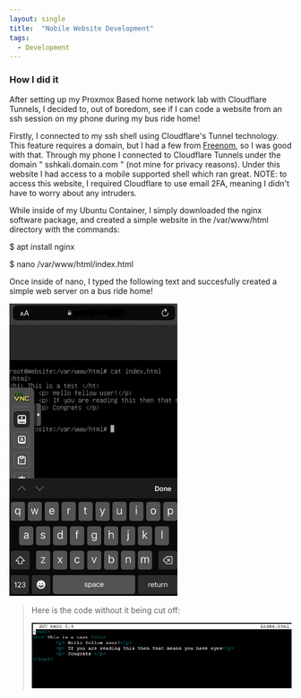 ```yaml
---
layout: single
title:  "Nobile Website Development"
tags:
  - Development
---
```

### How I did it
After setting up my Proxmox Based home network lab with Cloudflare Tunnels, I decided to, out of boredom, see if I can code a website from an ssh session on my phone during my bus ride home!

Firstly, I connected to my ssh shell using Cloudflare's Tunnel technology. This feature requires a domain, but I had a few from [Freenom](https://freenom.com), so I was good with that. Through my phone I connected to Cloudflare Tunnels under the domain " sshkali.domain.com " (not mine for privacy reasons). Under this website I had access to a mobile supported shell which ran great. NOTE: to access this website, I required Cloudflare to use email 2FA, meaning I didn't have to worry about any intruders.

While inside of my Ubuntu Container, I simply downloaded the nginx software package, and created a simple website in the /var/www/html directory with the commands:

$ apt install nginx

$ nano /var/www/html/index.html

Once inside of nano, I typed the following text and succesfully created a simple web server on a bus ride home!

<a href="/images/mobileshell.png" target="_blank"><img src="/images/mobileshell.png" width="300"></a>


>Here is the code without it being cut off:
>
><a href="/images/mobilehtmlcode.png" target="_blank"><img src="/images/mobilehtmlcode.png" width="600"></a>